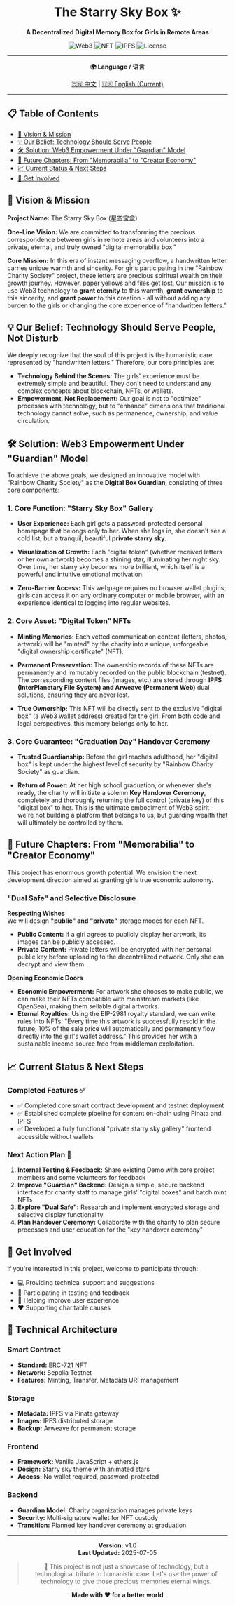 <div align="center">

# The Starry Sky Box ✨

**A Decentralized Digital Memory Box for Girls in Remote Areas**

![Web3](https://img.shields.io/badge/Web3-Blockchain-blue)
![NFT](https://img.shields.io/badge/NFT-ERC721-green)
![IPFS](https://img.shields.io/badge/Storage-IPFS-orange)
![License](https://img.shields.io/badge/License-MIT-yellow)

---

**🌍 Language / 语言**

[🇨🇳 中文](README.md) | [🇺🇸 English (Current)](#)

</div>

---

## 📋 Table of Contents
- [🌟 Vision & Mission](#-vision--mission)
- [💡 Our Belief: Technology Should Serve People](#-our-belief-technology-should-serve-people-not-disturb)
- [🛠️ Solution: Web3 Empowerment Under "Guardian" Model](#️-solution-web3-empowerment-under-guardian-model)
- [🚀 Future Chapters: From "Memorabilia" to "Creator Economy"](#-future-chapters-from-memorabilia-to-creator-economy)
- [📈 Current Status & Next Steps](#-current-status--next-steps)
- [🤝 Get Involved](#-get-involved)

## 🌟 Vision & Mission

**Project Name:** The Starry Sky Box (星空宝盒)

**One-Line Vision:** We are committed to transforming the precious correspondence between girls in remote areas and volunteers into a private, eternal, and truly owned "digital memorabilia box."

**Core Mission:** In this era of instant messaging overflow, a handwritten letter carries unique warmth and sincerity. For girls participating in the "Rainbow Charity Society" project, these letters are precious spiritual wealth on their growth journey. However, paper yellows and files get lost. Our mission is to use Web3 technology to **grant eternity** to this warmth, **grant ownership** to this sincerity, and **grant power** to this creation - all without adding any burden to the girls or changing the core experience of "handwritten letters."

## 💡 Our Belief: Technology Should Serve People, Not Disturb

We deeply recognize that the soul of this project is the humanistic care represented by "handwritten letters." Therefore, our core principles are:

- **Technology Behind the Scenes:** The girls' experience must be extremely simple and beautiful. They don't need to understand any complex concepts about blockchain, NFTs, or wallets.
- **Empowerment, Not Replacement:** Our goal is not to "optimize" processes with technology, but to "enhance" dimensions that traditional technology cannot solve, such as permanence, ownership, and value circulation.

## 🛠️ Solution: Web3 Empowerment Under "Guardian" Model

To achieve the above goals, we designed an innovative model with "Rainbow Charity Society" as the **Digital Box Guardian**, consisting of three core components:

### 1. Core Function: "Starry Sky Box" Gallery

- **User Experience:** Each girl gets a password-protected personal homepage that belongs only to her. When she logs in, she doesn't see a cold list, but a tranquil, beautiful **private starry sky**.

- **Visualization of Growth:** Each "digital token" (whether received letters or her own artwork) becomes a shining star, illuminating her night sky. Over time, her starry sky becomes more brilliant, which itself is a powerful and intuitive emotional motivation.

- **Zero-Barrier Access:** This webpage requires no browser wallet plugins; girls can access it on any ordinary computer or mobile browser, with an experience identical to logging into regular websites.

### 2. Core Asset: "Digital Token" NFTs

- **Minting Memories:** Each vetted communication content (letters, photos, artwork) will be "minted" by the charity into a unique, unforgeable "digital ownership certificate" (NFT).

- **Permanent Preservation:** The ownership records of these NFTs are permanently and immutably recorded on the public blockchain (testnet). The corresponding content files (images, etc.) are stored through **IPFS (InterPlanetary File System) and Arweave (Permanent Web)** dual solutions, ensuring they are never lost.

- **True Ownership:** This NFT will be directly sent to the exclusive "digital box" (a Web3 wallet address) created for the girl. From both code and legal perspectives, this memory belongs only to her.

### 3. Core Guarantee: "Graduation Day" Handover Ceremony

- **Trusted Guardianship:** Before the girl reaches adulthood, her "digital box" is kept under the highest level of security by "Rainbow Charity Society" as guardian.

- **Return of Power:** At her high school graduation, or whenever she's ready, the charity will initiate a solemn **Key Handover Ceremony**, completely and thoroughly returning the full control (private key) of this "digital box" to her. This is the ultimate embodiment of Web3 spirit - we're not building a platform that belongs to us, but guarding wealth that will ultimately be controlled by them.

## 🚀 Future Chapters: From "Memorabilia" to "Creator Economy"

This project has enormous growth potential. We envision the next development direction aimed at granting girls true economic autonomy.

### "Dual Safe" and Selective Disclosure

**Respecting Wishes**  
We will design **"public" and "private"** storage modes for each NFT.

- **Public Content:** If a girl agrees to publicly display her artwork, its images can be publicly accessed.
- **Private Content:** Private letters will be encrypted with her personal public key before uploading to the decentralized network. Only she can decrypt and view them.

**Opening Economic Doors**
- **Economic Empowerment:** For artwork she chooses to make public, we can make their NFTs compatible with mainstream markets (like OpenSea), making them sellable digital artworks.
- **Eternal Royalties:** Using the EIP-2981 royalty standard, we can write rules into NFTs: "Every time this artwork is successfully resold in the future, 10% of the sale price will automatically and permanently flow directly into the girl's wallet address." This provides her with a sustainable income source free from middleman exploitation.

## 📈 Current Status & Next Steps

### Completed Features ✅

- ✅ Completed core smart contract development and testnet deployment
- ✅ Established complete pipeline for content on-chain using Pinata and IPFS
- ✅ Developed a fully functional "private starry sky gallery" frontend accessible without wallets

### Next Action Plan 🎯

1. **Internal Testing & Feedback:** Share existing Demo with core project members and some volunteers for feedback
2. **Improve "Guardian" Backend:** Design a simple, secure backend interface for charity staff to manage girls' "digital boxes" and batch mint NFTs
3. **Explore "Dual Safe":** Research and implement encrypted storage and selective display functionality
4. **Plan Handover Ceremony:** Collaborate with the charity to plan secure processes and user education for the "key handover ceremony"

## 🤝 Get Involved

If you're interested in this project, welcome to participate through:

- 💻 Providing technical support and suggestions
- 🧪 Participating in testing and feedback
- 🎨 Helping improve user experience
- ❤️ Supporting charitable causes

## 🔧 Technical Architecture

### Smart Contract
- **Standard:** ERC-721 NFT
- **Network:** Sepolia Testnet
- **Features:** Minting, Transfer, Metadata URI management

### Storage
- **Metadata:** IPFS via Pinata gateway
- **Images:** IPFS distributed storage
- **Backup:** Arweave for permanent storage

### Frontend
- **Framework:** Vanilla JavaScript + ethers.js
- **Design:** Starry sky theme with animated stars
- **Access:** No wallet required, password-protected

### Backend
- **Guardian Model:** Charity organization manages private keys
- **Security:** Multi-signature wallet for NFT custody
- **Transition:** Planned key handover ceremony at graduation

---

<div align="center">

**Version:** v1.0  
**Last Updated:** 2025-07-05

> 💝 This project is not just a showcase of technology, but a technological tribute to humanistic care. Let's use the power of technology to give those precious memories eternal wings.

**Made with ❤️ for a better world**

</div> 
